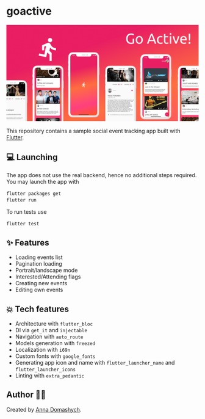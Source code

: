 # goactive

![screenshots](screenshots/screenshots.png)

This repository contains a sample social event tracking app built with
[Flutter](https://flutter.dev/).

## 💻 Launching

The app does not use the real backend, hence no additional steps
required. You may launch the app with
```bash
flutter packages get
flutter run
```

To run tests use
```bash
flutter test
```

## ✨ Features

* Loading events list
* Pagination loading
* Portrait/landscape mode
* Interested/Attending flags
* Creating new events
* Editing own events

## 💥 Tech features

* Architecture with `flutter_bloc`
* DI via `get_it` and `injectable`
* Navigation with `auto_route`
* Models generation with `freezed`
* Localization with `i69n`
* Custom fonts with `google_fonts`
* Generating app icon and name with `flutter_launcher_name` and
  `flutter_launcher_icons`
* Linting with `extra_pedantic`


## Author  👩‍💻

Created by [Anna Domashych](https://foxanna.github.io/).
